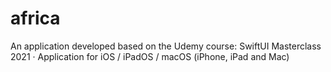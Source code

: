 # africa
An application developed based on the Udemy course: SwiftUI Masterclass 2021 · Application for iOS / iPadOS / macOS (iPhone, iPad and Mac)
